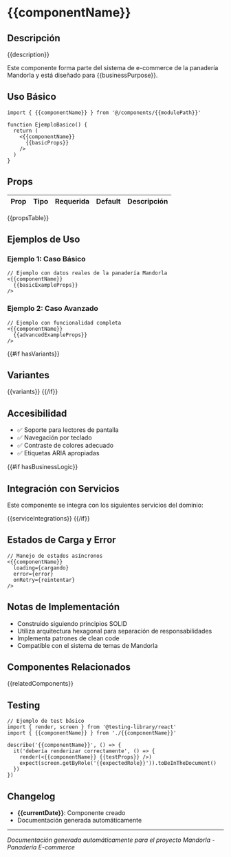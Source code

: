 # {{componentName}}

## Descripción

{{description}}

Este componente forma parte del sistema de e-commerce de la panadería Mandorla y está diseñado para {{businessPurpose}}.

## Uso Básico

```tsx
import { {{componentName}} } from '@/components/{{modulePath}}'

function EjemploBasico() {
  return (
    <{{componentName}}
      {{basicProps}}
    />
  )
}
```

## Props

| Prop | Tipo | Requerida | Default | Descripción |
|------|------|-----------|---------|-------------|
{{propsTable}}

## Ejemplos de Uso

### Ejemplo 1: Caso Básico

```tsx
// Ejemplo con datos reales de la panadería Mandorla
<{{componentName}} 
  {{basicExampleProps}}
/>
```

### Ejemplo 2: Caso Avanzado

```tsx
// Ejemplo con funcionalidad completa
<{{componentName}}
  {{advancedExampleProps}}
/>
```

{{#if hasVariants}}

## Variantes

{{variants}}
{{/if}}

## Accesibilidad

- ✅ Soporte para lectores de pantalla
- ✅ Navegación por teclado
- ✅ Contraste de colores adecuado
- ✅ Etiquetas ARIA apropiadas

{{#if hasBusinessLogic}}

## Integración con Servicios

Este componente se integra con los siguientes servicios del dominio:

{{serviceIntegrations}}
{{/if}}

## Estados de Carga y Error

```tsx
// Manejo de estados asíncronos
<{{componentName}}
  loading={cargando}
  error={error}
  onRetry={reintentar}
/>
```

## Notas de Implementación

- Construido siguiendo principios SOLID
- Utiliza arquitectura hexagonal para separación de responsabilidades
- Implementa patrones de clean code
- Compatible con el sistema de temas de Mandorla

## Componentes Relacionados

{{relatedComponents}}

## Testing

```tsx
// Ejemplo de test básico
import { render, screen } from '@testing-library/react'
import { {{componentName}} } from './{{componentName}}'

describe('{{componentName}}', () => {
  it('debería renderizar correctamente', () => {
    render(<{{componentName}} {{testProps}} />)
    expect(screen.getByRole('{{expectedRole}}')).toBeInTheDocument()
  })
})
```

## Changelog

- **{{currentDate}}**: Componente creado
- Documentación generada automáticamente

---

*Documentación generada automáticamente para el proyecto Mandorla - Panadería E-commerce*
